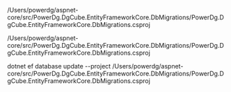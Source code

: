 /Users/powerdg/aspnet-core/src/PowerDg.DgCube.EntityFrameworkCore.DbMigrations/PowerDg.DgCube.EntityFrameworkCore.DbMigrations.csproj





/Users/powerdg/aspnet-core/src/PowerDg.DgCube.EntityFrameworkCore.DbMigrations/PowerDg.DgCube.EntityFrameworkCore.DbMigrations.csproj





dotnet ef database update --project /Users/powerdg/aspnet-core/src/PowerDg.DgCube.EntityFrameworkCore.DbMigrations/PowerDg.DgCube.EntityFrameworkCore.DbMigrations.csproj

